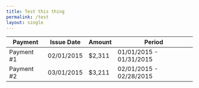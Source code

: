 ```yaml
---
title: Test this thing
permalink: /test
layout: single
---
```


<table>
  <thead>
    <tr>
      <th>Payment</th>
      <th>Issue Date</th>
      <th>Amount</th>
      <th>Period</th>
    </tr>
  </thead>
  <tbody>
    <tr>
      <td data-label="Payment">Payment #1</td>
      <td data-label="Issue Date">02/01/2015</td>
      <td data-label="Amount">$2,311</td>
      <td data-label="Period">01/01/2015 - 01/31/2015</td>
    </tr>
    <tr>
      <td data-label="Payment">Payment #2</td>
      <td data-label="Issue Date">03/01/2015</td>
      <td data-label="Amount">$3,211</td>
      <td data-label="Period">02/01/2015 - 02/28/2015</td>
    </tr>
  </tbody>
</table>
